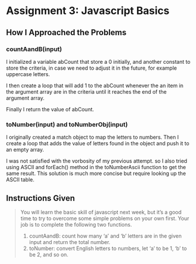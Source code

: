 # Assignment 3: Javascript Basics

## How I Approached the Problems

### countAandB(input)

I initialized a variable abCount that store a 0 initially, and another constant to store the criteria, in case we need to adjust it in the future, for example uppercase letters.

I then create a loop that will add 1 to the abCount whenever the an item in the argument array are in the criteria until it reaches the end of the argument array.

Finally I return the value of abCount.

### toNumber(input) and toNumberObj(input)

I originally created a match object to map the letters to numbers. Then I create a loop that adds the value of letters found in the object and push it to an empty array.

I was not satisfied with the vorbosity of my previous attempt. so I also tried using ASCII and forEach() method in the toNumberAscii function to get the same result. This solution is much more concise but require looking up the ASCII table.

## Instructions Given

> You will learn the basic skill of javascript next week, but it’s a good time to try to overcome
> some simple problems on your own first. Your job is to complete the following two functions.
>
> 1.  countAandB: count how many ‘a’ and ‘b’ letters are in the given input and return the
>     total number.
> 2.  toNumber: convert English letters to numbers, let ‘a’ to be 1, ‘b’ to be 2, and so on.
